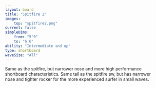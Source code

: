 ```yaml
---
layout: board
title: "Spitfire 2"
images:
    top: "spitfire2.png"
current: false
simpleDims:
    from: "5'0"
    to: "6'6"
ability: "Intermediate and up"
type: shortboard
waveSize: "All"
---
```

Same as the spitfire, but narrower nose and more high performance shortboard characteristics. Same tail as the spitfire sw, but has narrower nose and tighter rocker for the more experienced surfer in small waves.